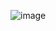 ![image](https://user-images.githubusercontent.com/51280276/111374767-7c794880-86c3-11eb-9c74-f285fcd47827.png)
